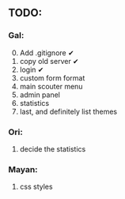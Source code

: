 ## TODO:
### Gal:
0. Add .gitignore ✔
1. copy old server ✔
2. login ✔
3. custom form format
4. main scouter menu
5. admin panel
6. statistics
7. last, and definitely list themes
### Ori:
1. decide the statistics
### Mayan:
1. css styles